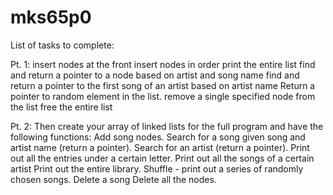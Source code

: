 # mks65p0

List of tasks to complete:

Pt. 1:
insert nodes at the front
insert nodes in order
print the entire list
find and return a pointer to a node based on artist and song name
find and return a pointer to the first song of an artist based on artist name
Return a pointer to random element in the list.
remove a single specified node from the list
free the entire list

Pt. 2: Then create your array of linked lists for the full program and have the following functions:
Add song nodes.
Search for a song given song and artist name (return a pointer).
Search for an artist (return a pointer).
Print out all the entries under a certain letter.
Print out all the songs of a certain artist
Print out the entire library.
Shuffle - print out a series of randomly chosen songs.
Delete a song
Delete all the nodes.
